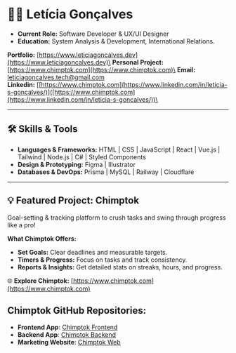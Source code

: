 # 👩‍💻 Letícia Gonçalves  
- **Current Role:** Software Developer & UX/UI Designer
- **Education:** System Analysis & Development, International Relations.

**Portfolio:** [https://www.leticiagoncalves.dev](https://www.leticiagoncalves.dev)\
**Personal Project:** [https://www.chimptok.com](https://www.chimptok.com)\
**Email:** leticiagoncalves.tech@gmail.com\
**Linkedin:** [[https://www.chimptok.com](https://www.linkedin.com/in/leticia-s-goncalves/)]([https://www.chimptok.com](https://www.linkedin.com/in/leticia-s-goncalves/))\


---

## 🛠 Skills & Tools  

- **Languages & Frameworks:** HTML | CSS | JavaScript | React | Vue.js | Tailwind | Node.js | C#  | Styled Components  
- **Design & Prototyping:** Figma | Illustrator
- **Databases & DevOps:**  Prisma | MySQL | Railway | Cloudflare  

---


## 💡 Featured Project: **Chimptok**  
Goal-setting & tracking platform to crush tasks and swing through progress like a pro!  

**What Chimptok Offers:**  
- **Set Goals:** Clear deadlines and measurable targets.  
- **Timers & Progress:** Focus on tasks and track consistency.  
- **Reports & Insights:** Get detailed stats on streaks, hours, and progress.  

🌐 **Explore Chimptok:** [https://www.chimptok.com](https://www.chimptok.com)  

## **Chimptok GitHub Repositories:**  
- **Frontend App**: [Chimptok Frontend](https://github.com/devLeticia/chimptok)
- **Backend App**: [Chimptok Backend](https://github.com/devLeticia/chimptok-server)
- **Marketing Website**: [Chimptok Web](https://github.com/devLeticia/chimptok-website-nextjs)
